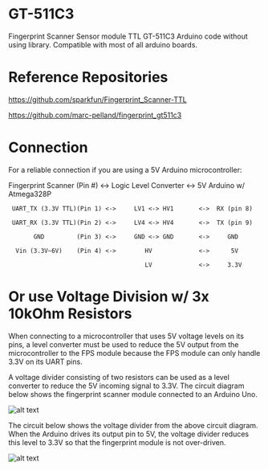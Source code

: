 # GT-511C3
Fingerprint Scanner Sensor module TTL GT-511C3 Arduino code without using library. Compatible with most of all arduino boards. 


# Reference Repositories
https://github.com/sparkfun/Fingerprint_Scanner-TTL

https://github.com/marc-pelland/fingerprint_gt511c3

# Connection
For a reliable connection if you are using a 5V Arduino microcontroller:

   Fingerprint Scanner (Pin #) <-> Logic Level Converter <-> 5V Arduino w/ Atmega328P
   
     UART_TX (3.3V TTL)(Pin 1) <->     LV1 <-> HV1       <->  RX (pin 8)
     
     UART_RX (3.3V TTL)(Pin 2) <->     LV4 <-> HV4       <->  TX (pin 9)
     
           GND         (Pin 3) <->     GND <-> GND       <->     GND
           
      Vin (3.3V~6V)    (Pin 4) <->        HV             <->      5V
      
                                          LV             <->     3.3V
                                          
# Or use Voltage Division w/ 3x 10kOhm Resistors
When connecting to a microcontroller that uses 5V voltage levels on its pins, a level
converter must be used to reduce the 5V output from the microcontroller to the FPS module
because the FPS module can only handle 3.3V on its UART pins.

A voltage divider consisting of two resistors can be used as a level converter to reduce the
5V incoming signal to 3.3V. The circuit diagram below shows the fingerprint scanner module
connected to an Arduino Uno.

![alt text](https://startingelectronics.org/articles/GT-511C3-fingerprint-scanner-hardware/arduino-UNO-GT-511C3-interface.png)

The circuit below shows the voltage divider from the above circuit diagram. When the Arduino
drives its output pin to 5V, the voltage divider reduces this level to 3.3V so that the
fingerprint module is not over-driven.

![alt text](https://startingelectronics.org/articles/GT-511C3-fingerprint-scanner-hardware/voltage-divider.png)

